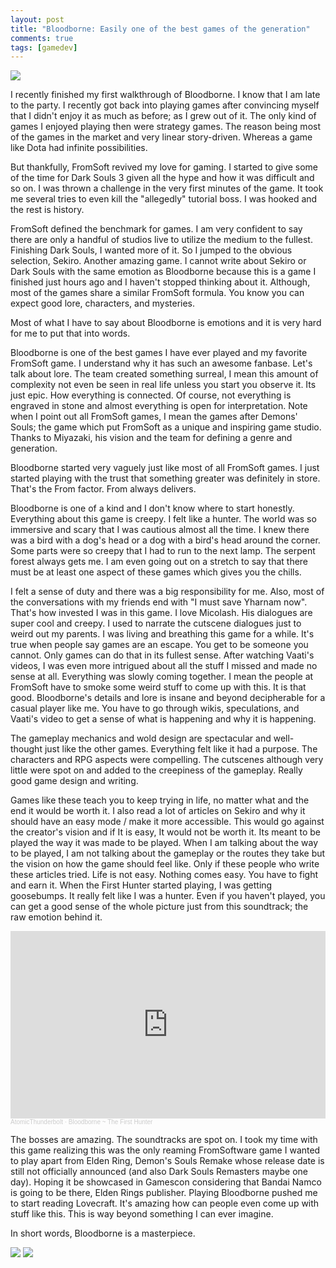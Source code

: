 ```yaml
---
layout: post
title: "Bloodborne: Easily one of the best games of the generation"
comments: true
tags: [gamedev]
---
```



![](../../../assets/images/bloodbornebanner.png)

I recently finished my first walkthrough of Bloodborne. I know that I am late to the party. I recently got back into playing games after convincing myself that I didn't enjoy it as much as before; as I grew out of it. The only kind of games I enjoyed playing then were strategy games. The reason being most of the games in the market and very linear story-driven. Whereas a game like Dota had infinite possibilities.

But thankfully, FromSoft revived my love for gaming. I started to give some of the time for Dark Souls 3 given all the hype and how it was difficult and so on. I was thrown a challenge in the very first minutes of the game. It took me several tries to even kill the "allegedly" tutorial boss. I was hooked and the rest is history.

FromSoft defined the benchmark for games. I am very confident to say there are only a handful of studios live to utilize the medium to the fullest. Finishing Dark Souls, I wanted more of it. So I jumped to the obvious selection, Sekiro. Another amazing game. I cannot write about Sekiro or Dark Souls with the same emotion as Bloodborne because this is a game I finished just hours ago and I haven't stopped thinking about it. Although, most of the games share a similar FromSoft formula. You know you can expect good lore, characters, and mysteries.

Most of what I have to say about Bloodborne is emotions and it is very hard for me to put that into words.

Bloodborne is one of the best games I have ever played and my favorite FromSoft game. I understand why it has such an awesome fanbase. Let's talk about lore. The team created something surreal, I mean this amount of complexity not even be seen in real life unless you start you observe it. Its just epic. How everything is connected. Of course, not everything is engraved in stone and almost everything is open for interpretation. Note when I point out all FromSoft games, I mean the games after Demons' Souls; the game which put FromSoft as a unique and inspiring game studio. Thanks to Miyazaki, his vision and the team for defining a genre and generation.

Bloodborne started very vaguely just like most of all FromSoft games. I just started playing with the trust that something greater was definitely in store. That's the From factor. From always delivers.

Bloodborne is one of a kind and I don't know where to start honestly. Everything about this game is creepy. I felt like a hunter. The world was so immersive and scary that I was cautious almost all the time. I knew there was a bird with a dog's head or a dog with a bird's head around the corner. Some parts were so creepy that I had to run to the next lamp. The serpent forest always gets me. I am even going out on a stretch to say that there must be at least one aspect of these games which gives you the chills.

I felt a sense of duty and there was a big responsibility for me. Also, most of the conversations with my friends end with "I must save Yharnam now". That's how invested I was in this game. I love Micolash. His dialogues are super cool and creepy. I used to narrate the cutscene dialogues just to weird out my parents. I was living and breathing this game for a while. It's true when people say games are an escape. You get to be someone you cannot. Only games can do that in its fullest sense.
After watching Vaati's videos, I was even more intrigued about all the stuff I missed and made no sense at all. Everything was slowly coming together. I mean the people at FromSoft have to smoke some weird stuff to come up with this. It is that good. Bloodborne's details and lore is insane and beyond decipherable for a casual player like me. You have to go through wikis, speculations, and Vaati's video to get a sense of what is happening and why it is happening.

The gameplay mechanics and wold design are spectacular and well-thought just like the other games. Everything felt like it had a purpose. The characters and RPG aspects were compelling. The cutscenes although very little were spot on and added to the creepiness of the gameplay. Really good game design and writing.

Games like these teach you to keep trying in life, no matter what and the end it would be worth it. I also read a lot of articles on Sekiro and why it should have an easy mode / make it more accessible. This would go against the creator's vision and if It is easy, It would not be worth it. Its meant to be played the way it was made to be played. When I am talking about the way to be played, I am not talking about the gameplay or the routes they take but the vision on how the game should feel like. Only if these people who write these articles tried. Life is not easy. Nothing comes easy. You have to fight and earn it.
When the First Hunter started playing, I was getting goosebumps. It really felt like I was a hunter. Even if you haven't played, you can get a good sense of the whole picture just from this soundtrack; the raw emotion behind it.

<iframe width="100%" height="300" scrolling="no" frameborder="no" allow="autoplay" src="https://w.soundcloud.com/player/?url=https%3A//api.soundcloud.com/tracks/197615323&color=%23000000&auto_play=true&hide_related=false&show_comments=true&show_user=true&show_reposts=false&show_teaser=true&visual=true"></iframe><div style="font-size: 10px; color: #cccccc;line-break: anywhere;word-break: normal;overflow: hidden;white-space: nowrap;text-overflow: ellipsis; font-family: Interstate,Lucida Grande,Lucida Sans Unicode,Lucida Sans,Garuda,Verdana,Tahoma,sans-serif;font-weight: 100;"><a href="https://soundcloud.com/phenix63" title="AtomicThunderbolt" target="_blank" style="color: #cccccc; text-decoration: none;">AtomicThunderbolt</a> · <a href="https://soundcloud.com/phenix63/bloodborne-ost-23-no-spoil-for-the-moment" title="Bloodborne  ~ The First Hunter" target="_blank" style="color: #cccccc; text-decoration: none;">Bloodborne  ~ The First Hunter</a></div>

The bosses are amazing. The soundtracks are spot on. I took my time with this game realizing this was the only reaming FromSoftware game I wanted to play apart from Elden Ring, Demon's Souls Remake whose release date is still not officially announced (and also Dark Souls Remasters maybe one day). Hoping it be showcased in Gamescon considering that Bandai Namco is going to be there, Elden Rings publisher. Playing Bloodborne pushed me to start reading Lovecraft. It's amazing how can people even come up with stuff like this. This is way beyond something I can ever imagine.

In short words, Bloodborne is a masterpiece.

![](../../../assets/images/bloodborne2.jpeg)
![](../../../assets/images/bloodborne1.jpeg)